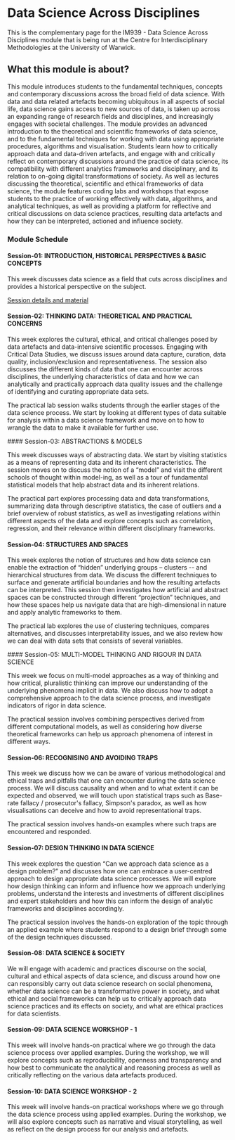 # Data Science Across Disciplines

This is the complementary page for the IM939 - Data Science Across Disciplines module that is being run at the Centre for Interdisciplinary Methodologies at the University of Warwick.

## What this module is about?  

This module introduces students to the fundamental techniques, concepts and contemporary discussions across the broad field of data science. With data and data related artefacts becoming ubiquitous in all aspects of social life, data science gains access to new sources of data, is taken up across an expanding range of research fields and disciplines, and increasingly engages with societal challenges. The module provides an advanced introduction to the theoretical and scientific frameworks of data science, and to the fundamental techniques for working with data using appropriate procedures, algorithms and visualisation. Students learn how to critically approach data and data-driven artefacts, and engage with and critically reflect on contemporary discussions around the practice of data science, its compatibility with different analytics frameworks and disciplinary, and its relation to on-going digital transformations of society. As well as lectures discussing the theoretical, scientific and ethical frameworks of data science, the module features coding labs and workshops that expose students to the practice of working effectively with data, algorithms, and analytical techniques, as well as providing a platform for reflective and critical discussions on data science practices, resulting data artefacts and how they can be interpreted, actioned and influence society.

### Module Schedule  

#### Session-01: INTRODUCTION, HISTORICAL PERSPECTIVES & BASIC CONCEPTS 

This week discusses data science as a field that cuts across disciplines and provides a historical perspective on the subject. 

[Session details and material](Sessions/session-01.html) 

#### Session-02: THINKING DATA: THEORETICAL AND PRACTICAL CONCERNS 

This week explores the cultural, ethical, and critical challenges posed by data artefacts and data-intensive scientific processes. Engaging with Critical Data Studies, we discuss issues around data capture, curation, data quality, inclusion/exclusion and representativeness. The session also discusses the different kinds of data that one can encounter across disciplines, the underlying characteristics of data and how we can analytically and practically approach data quality issues and the challenge of identifying and curating appropriate data sets.

The practical lab session walks students through the earlier stages of the data science process. We start by looking at different types of data suitable for analysis within a data science framework and move on to how to wrangle the data to make it available for further use.



#### Session-03: ABSTRACTIONS & MODELS 

This week discusses ways of abstracting data. We start by visiting statistics as a means of representing data and its inherent characteristics. The session moves on to discuss the notion of a “model” and visit the different schools of thought within model-ing, as well as a tour of fundamental statistical models that help abstract data and its inherent relations.

The practical part explores processing data and data transformations, summarizing data through descriptive statistics, the case of outliers and a brief overview of robust statistics, as well as investigating relations within different aspects of the data and explore concepts such as correlation, regression, and their relevance within different disciplinary frameworks.



#### Session-04: STRUCTURES AND SPACES 

This week explores the notion of structures and how data science can enable the extraction of “hidden” underlying groups – clusters -- and hierarchical structures from data. We discuss the different techniques to surface and generate artificial boundaries and how the resulting artefacts can be interpreted. This session then investigates how artificial and abstract spaces can be constructed through different “projection” techniques, and how these spaces help us navigate data that are high-dimensional in nature and apply analytic frameworks to them.

The practical lab explores the use of clustering techniques, compares alternatives, and discusses interpretability issues, and we also review how we can deal with data sets that consists of several variables.



#### Session-05: MULTI-MODEL THINKING AND RIGOUR IN DATA SCIENCE 

This week we focus on multi-model approaches as a way of thinking and how critical, pluralistic thinking can improve our understanding of the underlying phenomena implicit in data. We also discuss how to adopt a comprehensive approach to the data science process, and investigate indicators of rigor in data science.

The practical session involves combining perspectives derived from different computational models, as well as considering how diverse theoretical frameworks can help us approach phenomena of interest in different ways.



#### Session-06: RECOGNISING AND AVOIDING TRAPS 

This week we discuss how we can be aware of various methodological and ethical traps and pitfalls that one can encounter during the data science process. We will discuss causality and when and to what extent it can be expected and observed, we will touch upon statistical traps such as Base-rate fallacy / prosecutor's fallacy, Simpson's paradox, as well as how visualisations can deceive and how to avoid representational traps.

The practical session involves hands-on examples where such traps are encountered and responded.



#### Session-07: DESIGN THINKING IN DATA SCIENCE 

This week explores the question “Can we approach data science as a design problem?” and discusses how one can embrace a user-centred approach to design appropriate data science processes. We will explore how design thinking can inform and influence how we approach underlying problems, understand the interests and investments of different disciplines and expert stakeholders and how this can inform the design of analytic frameworks and disciplines accordingly.

The practical session involves the hands-on exploration of the topic through an applied example where students respond to a design brief through some of the design techniques discussed.



#### Session-08: DATA SCIENCE & SOCIETY 

We will engage with academic and practices discourse on the social, cultural and ethical aspects of data science, and discuss around how one can responsibly carry out data science research on social phenomena, whether data science can be a transformative power in society, and what ethical and social frameworks can help us to critically approach data science practices and its effects on society, and what are ethical practices for data scientists.



#### Session-09: DATA SCIENCE WORKSHOP - 1 

This week will involve hands-on practical where we go through the data science process over applied examples. During the workshop, we will explore concepts such as reproducibility, openness and transparency and how best to communicate the analytical and reasoning process as well as critically reflecting on the various data artefacts produced.



#### Session-10: DATA SCIENCE WORKSHOP - 2 

This week will involve hands-on practical workshops where we go through the data science process using applied examples. During the workshop, we will also explore concepts such as narrative and visual storytelling, as well as reflect on the design process for our analysis and artefacts.